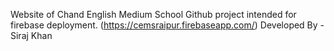 Website of Chand English Medium School
Github project intended for firebase deployment.
(https://cemsraipur.firebaseapp.com/)
Developed By - Siraj Khan
